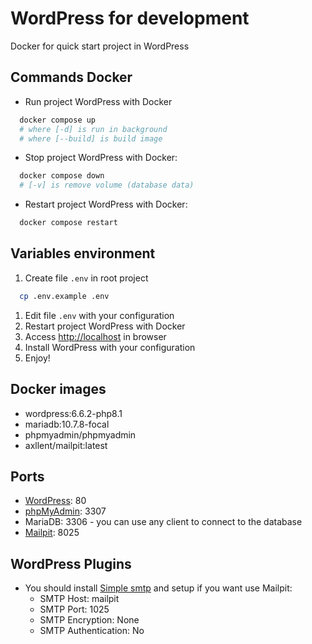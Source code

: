 # WordPress for development

Docker for quick start project in WordPress


## Commands Docker

- Run project WordPress with Docker
```bash
  docker compose up
  # where [-d] is run in background
  # where [--build] is build image
```

- Stop project WordPress with Docker:
```bash
  docker compose down
  # [-v] is remove volume (database data)
```

- Restart project WordPress with Docker:
```bash
  docker compose restart
```


## Variables environment

1. Create file `.env` in root project
```bash
  cp .env.example .env
```
1. Edit file `.env` with your configuration
2. Restart project WordPress with Docker
3. Access [http://localhost](http://localhost) in browser
4. Install WordPress with your configuration
5. Enjoy!


## Docker images

- wordpress:6.6.2-php8.1
- mariadb:10.7.8-focal
- phpmyadmin/phpmyadmin
- axllent/mailpit:latest


## Ports

- [WordPress](http://localhost/): 80
- [phpMyAdmin](http://localhost:3307/): 3307
- MariaDB: 3306 - you can use any client to connect to the database
- [Mailpit](http://localhost:8025/): 8025

## WordPress Plugins
 - You should install [Simple smtp](https://uk.wordpress.org/plugins/simple-smtp/) and setup if you want use Mailpit:
   - SMTP Host: mailpit
   - SMTP Port: 1025
   - SMTP Encryption: None
   - SMTP Authentication: No
